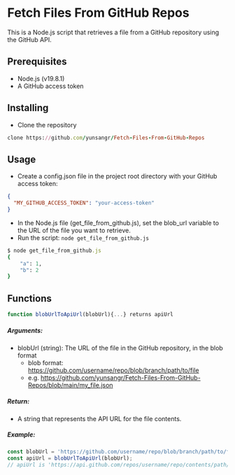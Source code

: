 # Fetch Files From GitHub Repos
This is a Node.js script that retrieves a file from a GitHub repository using the GitHub API.

## Prerequisites
- Node.js (v19.8.1)
- A GitHub access token

## Installing
- Clone the repository
```ruby
clone https://github.com/yunsangr/Fetch-Files-From-GitHub-Repos
```
## Usage
- Create a config.json file in the project root directory with your GitHub access token:
```json
{
  "MY_GITHUB_ACCESS_TOKEN": "your-access-token"
}
```
- In the Node.js file (get_file_from_github.js), set the blob_url variable to the URL of the file you want to retrieve.
- Run the script: `node get_file_from_github.js`
```ruby
$ node get_file_from_github.js
{
    "a": 1,
    "b": 2
}
```

## Functions

```js
function blobUrlToApiUrl(blobUrl){...} returns apiUrl
```
##### Arguments:
- blobUrl (string): The URL of the file in the GitHub repository, in the blob format 
  - blob format: https://github.com/username/repo/blob/branch/path/to/file
  - e.g. https://github.com/yunsangr/Fetch-Files-From-GitHub-Repos/blob/main/my_file.json
##### Return:
- A string that represents the API URL for the file contents.

##### Example:
```js
const blobUrl = 'https://github.com/username/repo/blob/branch/path/to/file';
const apiUrl = blobUrlToApiUrl(blobUrl);
// apiUrl is 'https://api.github.com/repos/username/repo/contents/path/to/file?ref=branch'
```
